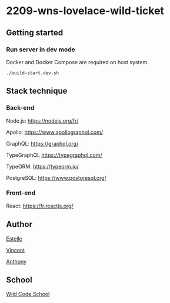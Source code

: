 # 2209-wns-lovelace-wild-ticket

## Getting started

### Run server in dev mode

Docker and Docker Compose are required on host system.

```
./build-start.dev.sh
```
## Stack technique

### Back-end

Node.js: 
https://nodejs.org/fr/

Apollo:
https://www.apollographql.com/

GraphQL:
https://graphql.org/

TypeGraphQL
https://typegraphql.com/

TypeORM: 
https://typeorm.io/

PostgreSQL: 
https://www.postgresql.org/

### Front-end

React: 
https://fr.reactjs.org/

## Author

[Estelle](https://github.com/Estelle9)

[Vincent](https://github.com/vincentDubresson)

[Anthony](https://github.com/Anthony-AGTN)

## School

[Wild Code School](https://github.com/WildCodeSchool)